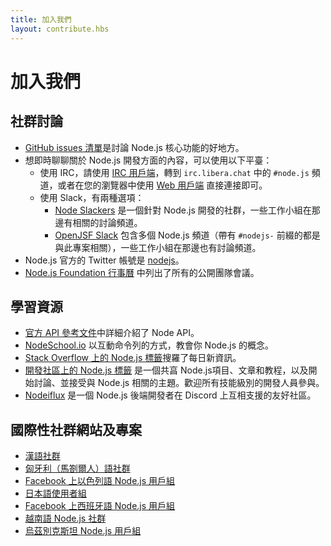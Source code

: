 ```yaml
---
title: 加入我們
layout: contribute.hbs
---
```


# 加入我們

## 社群討論

- [GitHub issues 清單](https://github.com/nodejs/node/issues)是討論 Node.js 核心功能的好地方。
- 想即時聊聊關於 Node.js 開發方面的內容，可以使用以下平臺：
  - 使用 IRC，請使用 [IRC 用戶端](https://en.wikipedia.org/wiki/Comparison_of_Internet_Relay_Chat_clients)，轉到 `irc.libera.chat` 中的 `#node.js` 頻道，或者在您的瀏覽器中使用 [Web 用戶端](https://kiwiirc.com/nextclient/) 直接連接即可。
  - 使用 Slack，有兩種選項：
    - [Node Slackers](https://www.nodeslackers.com/) 是一個針對 Node.js 開發的社群，一些工作小組在那邊有相關的討論頻道。
    - [OpenJSF Slack](https://slack-invite.openjsf.org/) 包含多個 Node.js 頻道（帶有 `#nodejs-` 前綴的都是與此專案相關），一些工作小組在那邊也有討論頻道。
- Node.js 官方的 Twitter 帳號是 [nodejs](https://twitter.com/nodejs)。
- [Node.js Foundation 行事曆](https://nodejs.org/calendar) 中列出了所有的公開團隊會議。

## 學習資源

- [官方 API 參考文件](https://nodejs.org/api/)中詳細介紹了 Node API。
- [NodeSchool.io](https://nodeschool.io/) 以互動命令列的方式，教會你 Node.js 的概念。
- [Stack Overflow 上的 Node.js 標籤](https://stackoverflow.com/questions/tagged/node.js)搜羅了每日新資訊。
- [開發社區上的 Node.js 標籤](https://dev.to/t/node) 是一個共亯 Node.js項目、文章和教程，以及開始討論、並接受與 Node.js 相關的主題。歡迎所有技能級別的開發人員參與。
- [Nodeiflux](https://discordapp.com/invite/vUsrbjd) 是一個 Node.js 後端開發者在 Discord 上互相支援的友好社區。

## 國際性社群網站及專案

- [漢語社群](https://cnodejs.org/)
- [匈牙利（馬劄爾人）語社群](https://nodehun.blogspot.com/)
- [Facebook 上以色列語 Node.js 用戶組](https://www.facebook.com/groups/node.il/)
- [日本語使用者組](https://nodejs.jp/)
- [Facebook 上西班牙語 Node.js 用戶組](https://www.facebook.com/groups/node.es/)
- [越南語 Node.js 社群](https://www.facebook.com/nodejs.vn/)
- [烏茲別克斯坦 Node.js 用戶組](https://t.me/nodejs_uz)
